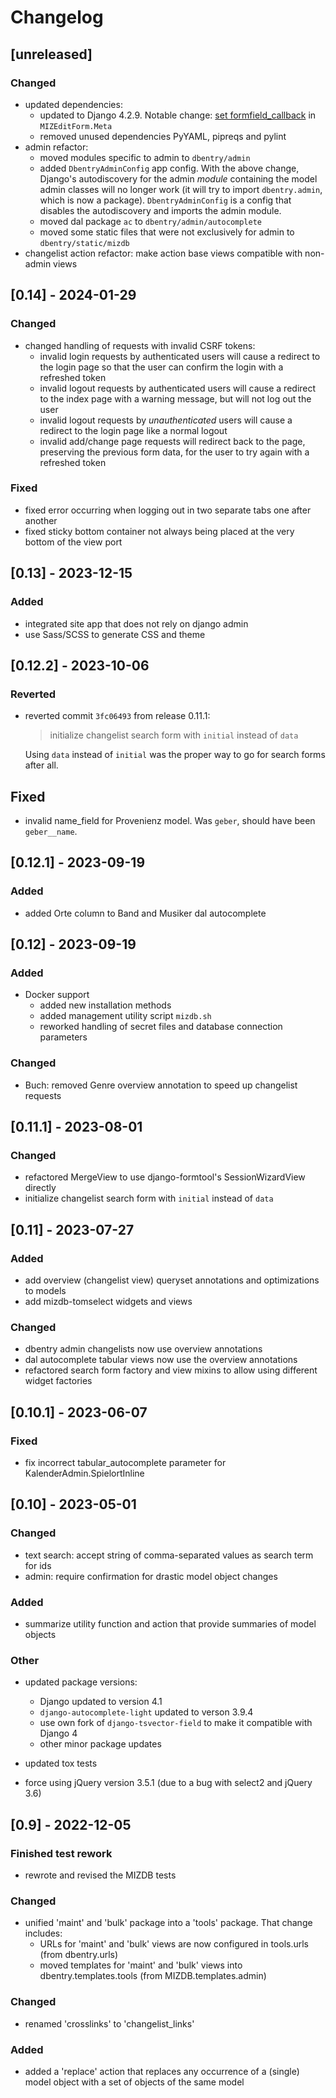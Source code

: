 # Changelog

## [unreleased]

### Changed

- updated dependencies:
    - updated to Django 4.2.9. Notable
      change: [set formfield_callback](https://docs.djangoproject.com/en/5.0/releases/4.2/#forms) in `MIZEditForm.Meta`
    - removed unused dependencies PyYAML, pipreqs and pylint
- admin refactor:
    - moved modules specific to admin to `dbentry/admin`
    - added `DbentryAdminConfig` app config. With the above change, Django's autodiscovery for the admin _module_
      containing the model admin classes will no longer work (it will try to import `dbentry.admin`, which is now a
      package). `DbentryAdminConfig` is a config that disables the autodiscovery and imports the admin module.
    - moved dal package `ac` to `dbentry/admin/autocomplete`
    - moved some static files that were not exclusively for admin to `dbentry/static/mizdb`
- changelist action refactor: make action base views compatible with non-admin views

## [0.14] - 2024-01-29

### Changed

- changed handling of requests with invalid CSRF tokens:
    - invalid login requests by authenticated users will cause a redirect to the login page so that the user can confirm
      the login with a refreshed token
    - invalid logout requests by authenticated users will cause a redirect to the index page with a warning message, but
      will not log out the user
    - invalid logout requests by _unauthenticated_ users will cause a redirect to the login page like a normal logout
    - invalid add/change page requests will redirect back to the page, preserving the previous form data, for the user
      to try again with a refreshed token

### Fixed

- fixed error occurring when logging out in two separate tabs one after another
- fixed sticky bottom container not always being placed at the very bottom of the view port

## [0.13] - 2023-12-15

### Added

- integrated site app that does not rely on django admin
- use Sass/SCSS to generate CSS and theme

## [0.12.2] - 2023-10-06

### Reverted

- reverted commit `3fc06493` from release 0.11.1:
  > initialize changelist search form with `initial` instead of `data`

  Using `data` instead of `initial` was the proper way to go for search forms after all.

## Fixed

- invalid name_field for Provenienz model. Was `geber`, should have been `geber__name`.

## [0.12.1] - 2023-09-19

### Added

- added Orte column to Band and Musiker dal autocomplete

## [0.12] - 2023-09-19

### Added

- Docker support
    - added new installation methods
    - added management utility script `mizdb.sh`
    - reworked handling of secret files and database connection parameters

### Changed

- Buch: removed Genre overview annotation to speed up changelist requests

## [0.11.1] - 2023-08-01

### Changed

- refactored MergeView to use django-formtool's SessionWizardView directly
- initialize changelist search form with `initial` instead of `data`

## [0.11] - 2023-07-27

### Added

- add overview (changelist view) queryset annotations and optimizations to models
- add mizdb-tomselect widgets and views

### Changed

- dbentry admin changelists now use overview annotations
- dal autocomplete tabular views now use the overview annotations
- refactored search form factory and view mixins to allow using different widget factories

## [0.10.1] - 2023-06-07

### Fixed

- fix incorrect tabular_autocomplete parameter for KalenderAdmin.SpielortInline

## [0.10] - 2023-05-01

### Changed

- text search: accept string of comma-separated values as search term for ids
- admin: require confirmation for drastic model object changes

### Added

- summarize utility function and action that provide summaries of model objects

### Other

- updated package versions:
    - Django updated to version 4.1
    - `django-autocomplete-light` updated to verson 3.9.4
    - use own fork of `django-tsvector-field` to make it compatible with Django 4
    - other minor package updates

- updated tox tests
- force using jQuery version 3.5.1 (due to a bug with select2 and jQuery 3.6)

## [0.9] - 2022-12-05

### Finished test rework

- rewrote and revised the MIZDB tests

### Changed

- unified 'maint' and 'bulk' package into a 'tools' package. That change includes:
    - URLs for 'maint' and 'bulk' views are now configured in tools.urls (from dbentry.urls)
    - moved templates for 'maint' and 'bulk' views into dbentry.templates.tools (from
      MIZDB.templates.admin)

### Changed

- renamed 'crosslinks' to 'changelist_links'

### Added

- added a 'replace' action that replaces any occurrence of a (single) model object with a set of
  objects of the same model
